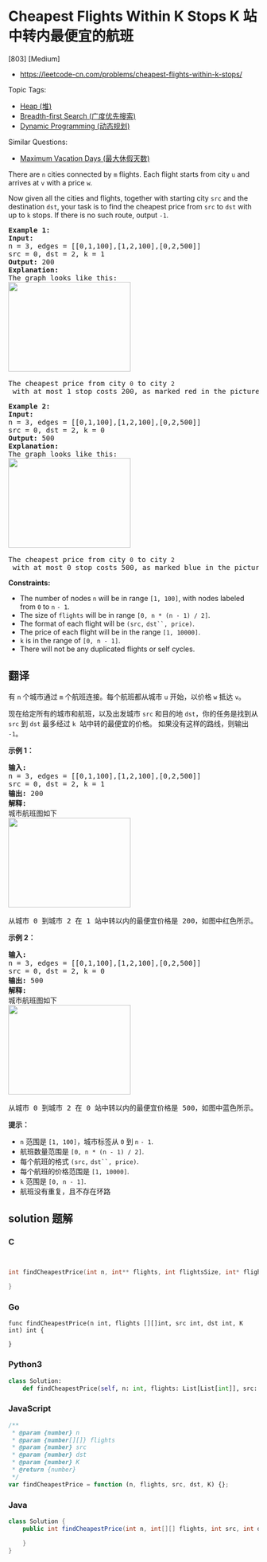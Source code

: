 # Cheapest Flights Within K Stops K 站中转内最便宜的航班

[803] [Medium]

- https://leetcode-cn.com/problems/cheapest-flights-within-k-stops/

Topic Tags:

- [Heap (堆)](https://leetcode-cn.com/tag/heap/)
- [Breadth-first Search (广度优先搜索)](https://leetcode-cn.com/tag/breadth-first-search/)
- [Dynamic Programming (动态规划)](https://leetcode-cn.com/tag/dynamic-programming/)

Similar Questions:

- [Maximum Vacation Days (最大休假天数)](https://leetcode-cn.com/problems/maximum-vacation-days/)

There are `n` cities connected by `m` flights. Each flight starts from city `u` and arrives at `v` with a price `w`.

Now given all the cities and flights, together with starting city `src` and the destination `dst`, your task is to find the cheapest price from `src` to `dst` with up to `k` stops. If there is no such route, output `-1`.

<pre><strong>Example 1:</strong>
<strong>Input:</strong> 
n = 3, edges = [[0,1,100],[1,2,100],[0,2,500]]
src = 0, dst = 2, k = 1
<strong>Output:</strong> 200
<strong>Explanation:</strong> 
The graph looks like this:
<img alt="" src="https://s3-lc-upload.s3.amazonaws.com/uploads/2018/02/16/995.png" style="height:180px; width:246px">

The cheapest price from city <code>0</code> to city <code>2</code> with at most 1 stop costs 200, as marked red in the picture.</pre>

<pre><strong>Example 2:</strong>
<strong>Input:</strong> 
n = 3, edges = [[0,1,100],[1,2,100],[0,2,500]]
src = 0, dst = 2, k = 0
<strong>Output:</strong> 500
<strong>Explanation:</strong> 
The graph looks like this:
<img alt="" src="https://s3-lc-upload.s3.amazonaws.com/uploads/2018/02/16/995.png" style="height:180px; width:246px">

The cheapest price from city <code>0</code> to city <code>2</code> with at most 0 stop costs 500, as marked blue in the picture.
</pre>

**Constraints:**

- The number of nodes `n` will be in range `[1, 100]`, with nodes labeled from `0` to `n` `- 1`.
- The size of `flights` will be in range `[0, n * (n - 1) / 2]`.
- The format of each flight will be `(src,` ` dst``, price) `.
- The price of each flight will be in the range `[1, 10000]`.
- `k` is in the range of `[0, n - 1]`.
- There will not be any duplicated flights or self cycles.

## 翻译

有 `n` 个城市通过 `m` 个航班连接。每个航班都从城市 `u` 开始，以价格 `w` 抵达 `v`。

现在给定所有的城市和航班，以及出发城市 `src` 和目的地 `dst`，你的任务是找到从 `src` 到 `dst` 最多经过 `k`  站中转的最便宜的价格。 如果没有这样的路线，则输出 `-1`。

**示例 1：**

<pre><strong>输入:</strong> 
n = 3, edges = [[0,1,100],[1,2,100],[0,2,500]]
src = 0, dst = 2, k = 1
<strong>输出:</strong> 200
<strong>解释:</strong> 
城市航班图如下
<img alt="" src="https://s3-lc-upload.s3.amazonaws.com/uploads/2018/02/16/995.png" style="height: 180px; width: 246px;">

从城市 0 到城市 2 在 1 站中转以内的最便宜价格是 200，如图中红色所示。</pre>

**示例 2：**

<pre><strong>输入:</strong> 
n = 3, edges = [[0,1,100],[1,2,100],[0,2,500]]
src = 0, dst = 2, k = 0
<strong>输出:</strong> 500
<strong>解释:</strong> 
城市航班图如下
<img alt="" src="https://s3-lc-upload.s3.amazonaws.com/uploads/2018/02/16/995.png" style="height: 180px; width: 246px;">

从城市 0 到城市 2 在 0 站中转以内的最便宜价格是 500，如图中蓝色所示。</pre>

**提示：**

- `n` 范围是 `[1, 100]`，城市标签从 `0` 到 `n` `- 1`.
- 航班数量范围是 `[0, n * (n - 1) / 2]`.
- 每个航班的格式 `(src,` ` dst``, price) `.
- 每个航班的价格范围是 `[1, 10000]`.
- `k` 范围是 `[0, n - 1]`.
- 航班没有重复，且不存在环路

## solution 题解

### C

```c


int findCheapestPrice(int n, int** flights, int flightsSize, int* flightsColSize, int src, int dst, int K){

}
```

### Go

```golang
func findCheapestPrice(n int, flights [][]int, src int, dst int, K int) int {

}
```

### Python3

```python
class Solution:
    def findCheapestPrice(self, n: int, flights: List[List[int]], src: int, dst: int, K: int) -> int:
```

### JavaScript

```javascript
/**
 * @param {number} n
 * @param {number[][]} flights
 * @param {number} src
 * @param {number} dst
 * @param {number} K
 * @return {number}
 */
var findCheapestPrice = function (n, flights, src, dst, K) {};
```

### Java

```java
class Solution {
    public int findCheapestPrice(int n, int[][] flights, int src, int dst, int K) {

    }
}
```
